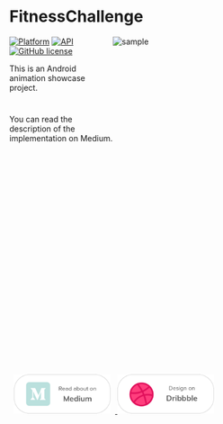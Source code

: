 # FitnessChallenge

<img src="/art/preview.gif" alt="sample" title="sample" width="320" height="600" align="right"/>

[![Platform](https://img.shields.io/badge/platform-android-green.svg)](http://developer.android.com/index.html)
[![API](https://img.shields.io/badge/API-21%2B-brightgreen.svg?style=flat)](https://android-arsenal.com/api?level=21)
[![GitHub license](https://img.shields.io/github/license/mashape/apistatus.svg)](/LICENSE)

This is an Android animation showcase project.

#

You can read the description of the implementation on Medium.

<a href="https://android.jlelse.eu/animate-everything-android-animation-showcase-7b7debee0e2a">
  <img alt="Read on Medium" src="/art/medium.png" width="172" height="70" hspace="8" />
</a>

<a href="https://dribbble.com/shots/5875662-Android-Ui-Kit-28-Day-Workout-at-Home-Fitness-Challenge">
  <img alt="Design on Dribbble" src="/art/dribbble.png" width="172" height="70"/>
</a>

#